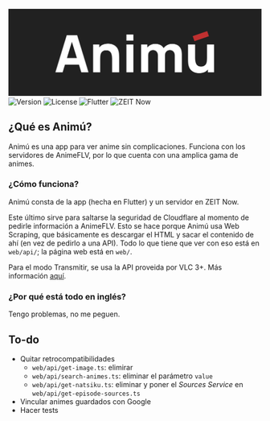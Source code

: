 ![Banner](images/Banner.png)  
![Version](https://img.shields.io/github/v/release/JuanM04/animu?style=flat-square)
![License](https://img.shields.io/github/license/JuanM04/animu?style=flat-square)
![Flutter](https://img.shields.io/static/v1?label=Flutter&message=v1.12&logo=flutter&color=02569B&style=flat-square)
![ZEIT Now](https://img.shields.io/static/v1?label=ZEIT%20Now&message=v2&logo=zeit&color=000000&style=flat-square)

## ¿Qué es Animú?

Animú es una app para ver anime sin complicaciones. Funciona con los servidores de AnimeFLV, por lo que cuenta con una amplica gama de animes.

### ¿Cómo funciona?

Animú consta de la app (hecha en Flutter) y un servidor en ZEIT Now.

Este último sirve para saltarse la seguridad de Cloudflare al momento de pedirle información a AnimeFLV. Esto se hace porque Animú usa Web Scraping, que básicamente es descargar el HTML y sacar el contenido de ahí (en vez de pedirlo a una API). Todo lo que tiene que ver con eso está en `web/api/`; la página web está en `web/`.

Para el modo Transmitir, se usa la API proveida por VLC 3+. Más información [aquí](https://wiki.videolan.org/VLC_HTTP_requests/).

### ¿Por qué está todo en inglés?

Tengo problemas, no me peguen.

## To-do

- Quitar retrocompatibilidades
  - `web/api/get-image.ts`: elimirar
  - `web/api/search-animes.ts`: eliminar el parámetro `value`
  - `web/api/get-natsiku.ts`: eliminar y poner el *Sources Service* en `web/api/get-episode-sources.ts`
- Vincular animes guardados con Google
- Hacer tests